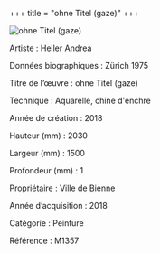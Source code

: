 +++
title = "ohne Titel (gaze)"
+++

![ohne Titel (gaze)](/images/m1357.jpg)

Artiste
: Heller Andrea

Données biographiques
: Zürich 1975

Titre de l’œuvre
: ohne Titel (gaze)

Technique
: Aquarelle, chine d'enchre

Année de création
: 2018

Hauteur (mm)
: 2030

Largeur (mm)
: 1500

Profondeur (mm)
: 1

Propriétaire
: Ville de Bienne

Année d’acquisition
: 2018

Catégorie
: Peinture

Référence
: M1357
